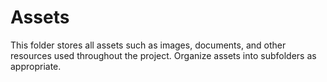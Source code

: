 # Assets

This folder stores all assets such as images, documents, and other resources used throughout the project. Organize assets into subfolders as appropriate.